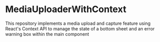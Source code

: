 # MediaUploaderWithContext
This repository implements a media upload and capture feature using React's Context API to manage the state of a bottom sheet and an error warning box within the main component

